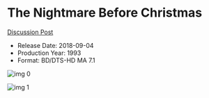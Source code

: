 # The Nightmare Before Christmas

[Discussion Post](https://www.avsforum.com/threads/bass-eq-for-filtered-movies.2995212/post-59355600)

* Release Date: 2018-09-04
* Production Year: 1993
* Format: BD/DTS-HD MA 7.1

![img 0](https://i.imgur.com/uK4AESq.jpg)

![img 1](https://i.imgur.com/QQZTdOs.png)


